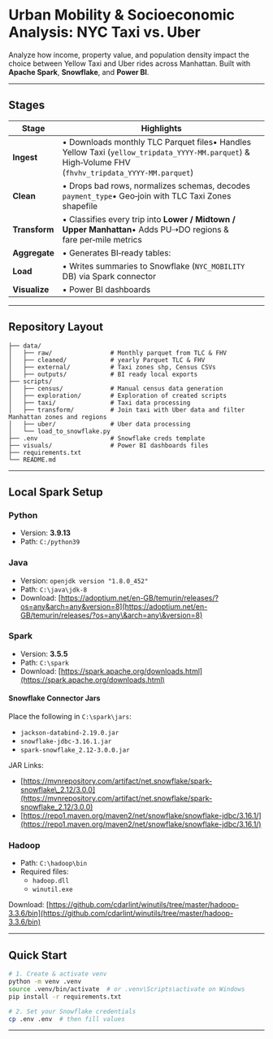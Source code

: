 # Urban Mobility & Socioeconomic Analysis: NYC Taxi vs. Uber


Analyze how income, property value, and population density impact the choice between Yellow Taxi and Uber rides across Manhattan.  Built with **Apache Spark**, **Snowflake**, and **Power BI**.

---

## Stages

| Stage         | Highlights                                                                                                                                          |
| ------------- | --------------------------------------------------------------------------------------------------------------------------------------------------- |
| **Ingest**    | • Downloads monthly TLC Parquet files• Handles Yellow Taxi (`yellow_tripdata_YYYY‑MM.parquet`) & High‑Volume FHV (`fhvhv_tripdata_YYYY‑MM.parquet`) |
| **Clean**     | • Drops bad rows, normalizes schemas, decodes `payment_type`• Geo‑join with TLC Taxi Zones shapefile                                                |
| **Transform** | • Classifies every trip into **Lower / Midtown / Upper Manhattan**• Adds PU⇢DO regions & fare per‑mile metrics                                      |
| **Aggregate** | • Generates BI‑ready tables:                                                                                                                        |
| **Load**      | • Writes summaries to Snowflake (`NYC_MOBILITY` DB) via Spark connector                                                                             |
| **Visualize** | • Power BI dashboards                                                                                                                               |

---

## Repository Layout

```
├── data/
│   ├── raw/                # Monthly parquet from TLC & FHV
│   ├── cleaned/            # yearly Parquet TLC & FHV
│   ├── external/           # Taxi zones shp, Census CSVs
│   ├── outputs/            # BI ready local exports
├── scripts/
│   ├── census/             # Manual census data generation  
│   ├── exploration/        # Exploration of created scripts
│   ├── taxi/               # Taxi data processing
│   ├── transform/          # Join taxi with Uber data and filter Manhattan zones and regions
│   ├── uber/               # Uber data processing
│   └── load_to_snowflake.py                     
├── .env                    # Snowflake creds template
├── visuals/                # Power BI dashboards files
├── requirements.txt
└── README.md 
```

---

## Local Spark Setup

### Python

- Version: **3.9.13**
- Path: `C:/python39`

### Java

- Version: `openjdk version "1.8.0_452"`
- Path: `C:\java\jdk-8`
- Download: [https://adoptium.net/en-GB/temurin/releases/?os=any&arch=any&version=8](https://adoptium.net/en-GB/temurin/releases/?os=any\&arch=any\&version=8)

### Spark

- Version: **3.5.5**
- Path: `C:\spark`
- Download: [https://spark.apache.org/downloads.html](https://spark.apache.org/downloads.html)

#### Snowflake Connector Jars

Place the following in `C:\spark\jars`:

- `jackson-databind-2.19.0.jar`
- `snowflake-jdbc-3.16.1.jar`
- `spark-snowflake_2.12-3.0.0.jar`

JAR Links:

- [https://mvnrepository.com/artifact/net.snowflake/spark-snowflake\_2.12/3.0.0](https://mvnrepository.com/artifact/net.snowflake/spark-snowflake_2.12/3.0.0)
- [https://repo1.maven.org/maven2/net/snowflake/snowflake-jdbc/3.16.1/](https://repo1.maven.org/maven2/net/snowflake/snowflake-jdbc/3.16.1/)

### Hadoop

- Path: `C:\hadoop\bin`
- Required files:
  - `hadoop.dll`
  - `winutil.exe`

Download: [https://github.com/cdarlint/winutils/tree/master/hadoop-3.3.6/bin](https://github.com/cdarlint/winutils/tree/master/hadoop-3.3.6/bin)

---

## Quick Start

```bash
# 1. Create & activate venv
python -m venv .venv
source .venv/bin/activate  # or .venv\Scripts\activate on Windows
pip install -r requirements.txt

# 2. Set your Snowflake credentials
cp .env .env  # then fill values
```

---
